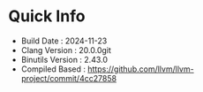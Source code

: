 # Quick Info
* Build Date : 2024-11-23
* Clang Version : 20.0.0git
* Binutils Version : 2.43.0
* Compiled Based : https://github.com/llvm/llvm-project/commit/4cc27858
